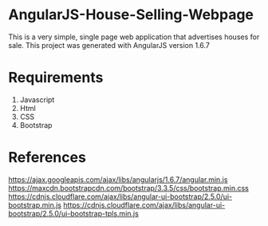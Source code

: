 # AngularJS-House-Selling-Webpage

This is a very simple, single page web application that advertises houses for sale.
This project was generated with AngularJS version 1.6.7

# Requirements

1. Javascript
2. Html
3. CSS
4. Bootstrap

# References

https://ajax.googleapis.com/ajax/libs/angularjs/1.6.7/angular.min.js
https://maxcdn.bootstrapcdn.com/bootstrap/3.3.5/css/bootstrap.min.css
https://cdnjs.cloudflare.com/ajax/libs/angular-ui-bootstrap/2.5.0/ui-bootstrap.min.js
https://cdnjs.cloudflare.com/ajax/libs/angular-ui-bootstrap/2.5.0/ui-bootstrap-tpls.min.js
